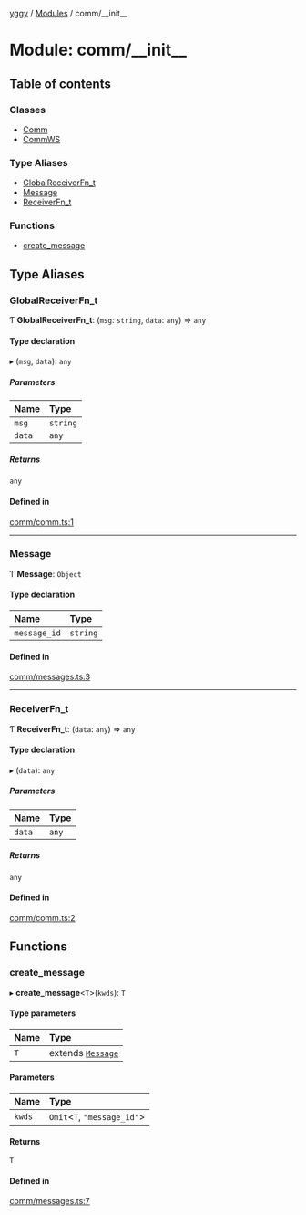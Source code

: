 [yggy](../README.md) / [Modules](../modules.md) / comm/\_\_init\_\_

# Module: comm/\_\_init\_\_

## Table of contents

### Classes

- [Comm](../classes/comm___init__.Comm.md)
- [CommWS](../classes/comm___init__.CommWS.md)

### Type Aliases

- [GlobalReceiverFn\_t](comm___init__.md#globalreceiverfn_t)
- [Message](comm___init__.md#message)
- [ReceiverFn\_t](comm___init__.md#receiverfn_t)

### Functions

- [create\_message](comm___init__.md#create_message)

## Type Aliases

### GlobalReceiverFn\_t

Ƭ **GlobalReceiverFn\_t**: (`msg`: `string`, `data`: `any`) => `any`

#### Type declaration

▸ (`msg`, `data`): `any`

##### Parameters

| Name | Type |
| :------ | :------ |
| `msg` | `string` |
| `data` | `any` |

##### Returns

`any`

#### Defined in

[comm/comm.ts:1](https://github.com/Aldlevine/yggy/blob/8bc8567/src/comm/comm.ts#L1)

___

### Message

Ƭ **Message**: `Object`

#### Type declaration

| Name | Type |
| :------ | :------ |
| `message_id` | `string` |

#### Defined in

[comm/messages.ts:3](https://github.com/Aldlevine/yggy/blob/8bc8567/src/comm/messages.ts#L3)

___

### ReceiverFn\_t

Ƭ **ReceiverFn\_t**: (`data`: `any`) => `any`

#### Type declaration

▸ (`data`): `any`

##### Parameters

| Name | Type |
| :------ | :------ |
| `data` | `any` |

##### Returns

`any`

#### Defined in

[comm/comm.ts:2](https://github.com/Aldlevine/yggy/blob/8bc8567/src/comm/comm.ts#L2)

## Functions

### create\_message

▸ **create_message**<`T`\>(`kwds`): `T`

#### Type parameters

| Name | Type |
| :------ | :------ |
| `T` | extends [`Message`](comm___init__.md#message) |

#### Parameters

| Name | Type |
| :------ | :------ |
| `kwds` | `Omit`<`T`, ``"message_id"``\> |

#### Returns

`T`

#### Defined in

[comm/messages.ts:7](https://github.com/Aldlevine/yggy/blob/8bc8567/src/comm/messages.ts#L7)
